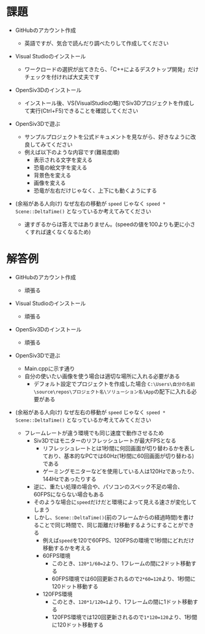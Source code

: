 # 課題

- GitHubのアカウント作成
  - 英語ですが、気合で読んだり調べたりして作成してください

- Visual Studioのインストール
  - ワークロードの選択が出てきたら、「C++によるデスクトップ開発」だけチェックを付ければ大丈夫です

- OpenSiv3Dのインストール
  - インストール後、VS(VisualStudioの略)でSiv3Dプロジェクトを作成して実行(Ctrl+F5)できることを確認してください

- OpenSiv3Dで遊ぶ
  - サンプルプロジェクトを公式ドキュメントを見ながら、好きなように改良してみてください
  - 例えば以下のような内容です(難易度順)
    - 表示される文字を変える
    - 恐竜の絵文字を変える
    - 背景色を変える
    - 画像を変える
    - 恐竜が左右だけじゃなく、上下にも動くようにする

- (余裕がある人向け) なぜ左右の移動が `speed` じゃなく
  `speed * Scene::DeltaTime()` となっているか考えてみてください
  - 速すぎるからは答えではありません。(speedの値を100よりも更に小さくすれば速くなくなるため)

# 解答例

- GitHubのアカウント作成
  - 頑張る

- Visual Studioのインストール
  - 頑張る

- OpenSiv3Dのインストール
  - 頑張る

- OpenSiv3Dで遊ぶ
  - Main.cppに示す通り
  - 自分の使いたい画像を使う場合は適切な場所に入れる必要がある
    - デフォルト設定でプロジェクトを作成した場合
      `C:\Users\自分の名前\source\repos\プロジェクト名\ソリューション名\App`の配下に入れる必要がある

- (余裕がある人向け) なぜ左右の移動が `speed` じゃなく
  `speed * Scene::DeltaTime()` となっているか考えてみてください
  - フレームレートが違う環境でも同じ速度で動作させるため
    - Siv3Dではモニターのリフレッシュレートが最大FPSとなる
      - リフレッシュレートとは1秒間に何回画面が切り替わるかを表しており、基本的なPCでは60Hz(1秒間に60回画面が切り替わる)である
      - ゲーミングモニターなどを使用している人は120Hzであったり、144Hzであったりする
    - 逆に、重たい処理の場合や、パソコンのスペック不足の場合、60FPSにならない場合もある
    - そのような場合に`speed`だけだと環境によって見える速さが変化してしまう
    - しかし、`Scene::DeltaTime()`(前のフレームからの経過時間)を書けることで同じ時間で、同じ距離だけ移動するようにすることができる
      - 例えば`speed`を120で60FPS、120FPSの環境で1秒間にどれだけ移動するかを考える
      - 60FPS環境
        - このとき、`120*1/60=2`より、1フレームの間に2ドット移動する
        - 60FPS環境では60回更新されるので`2*60=120`より、1秒間に120ドット移動する
      - 120FPS環境
        - このとき、`120*1/120=1`より、1フレームの間に1ドット移動する
        - 120FPS環境では120回更新されるので`1*120=120`より、1秒間に120ドット移動する
